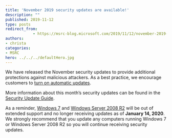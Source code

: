 ```yaml
---
title: 'November 2019 security updates are available!'
description: ""
published: 2019-11-12
type: posts
redirect_from:
            - https://msrc-blog.microsoft.com/2019/11/12/november-2019-security-updates-are-available/
authors:
- christa
categories:
- MSRC
hero: ../../../defaultHero.jpg
---
```

<!--StartFragment-->

<!-- wp:paragraph -->

We have released the November security updates to provide additional protections against malicious attackers. As a best practice, we encourage customers to [turn on automatic updates](https://nam06.safelinks.protection.outlook.com/?url=https%3A%2F%2Fsupport.microsoft.com%2Fen-us%2Fhelp%2F306525%2Fhow-to-configure-and-use-automatic-updates-in-windows&data=02%7C01%7CChrista.Anderson%40microsoft.com%7Cf2d1feeeb05e46c1985808d703f8a92c%7C72f988bf86f141af91ab2d7cd011db47%7C1%7C0%7C636982238828836610&sdata=x%2BdarlJVnOitYYWxg1FZj1C0AGWKaFcmbhYozDgYoOE%3D&reserved=0).

<!-- /wp:paragraph -->

<!-- wp:paragraph -->

More information about this month’s security updates can be found in the [Security Update Guide](http://aka.ms/securityupdates).

<!-- /wp:paragraph -->

<!-- wp:paragraph {"backgroundColor":"luminous-vivid-amber"} -->

As a reminder, [Windows 7](https://support.microsoft.com/en-us/lifecycle/search?alpha=Windows%207) and [Windows Server 2008 R2](https://support.microsoft.com/en-us/lifecycle/search/1163) will be out of extended support and no longer receiving updates as of **January 14, 2020**. We strongly recommend that you update any computers running Windows 7 or Windows Server 2008 R2 so you will continue receiving security updates.

<!-- /wp:paragraph -->

<!--EndFragment-->
